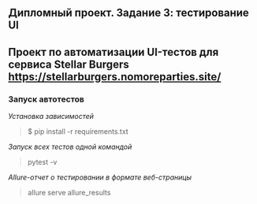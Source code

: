 ## Дипломный проект. Задание 3: тестирование UI


Проект по автоматизации UI-тестов для сервиса Stellar Burgers
https://stellarburgers.nomoreparties.site/ 
 ---

### Запуск автотестов

*Установка зависимостей*

> $ pip install -r requirements.txt

*Запуск всех тестов одной командой*

>  pytest -v

*Allure-отчет о тестировании в формате веб-страницы*

>  allure serve allure_results
